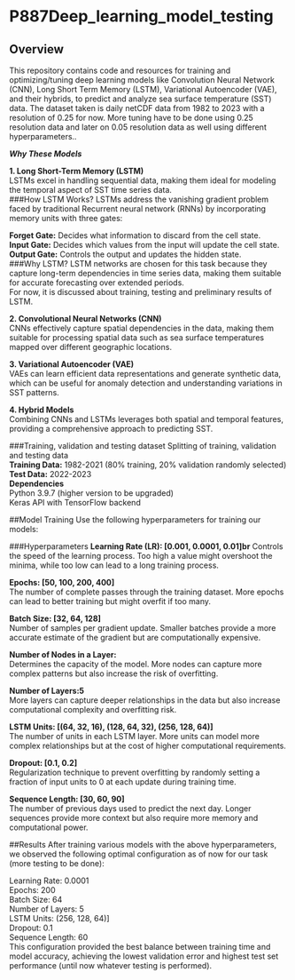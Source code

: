 # P887Deep_learning_model_testing
## Overview 

This repository contains code and resources for training and optimizing/tuning deep learning models like Convolution Neural Network (CNN), Long Short Term Memory (LSTM), Variational Autoencoder (VAE), and their hybrids, to predict and analyze sea surface temperature (SST) data. The dataset taken is daily netCDF data from 1982 to 2023 with a resolution of 0.25 for now. More tuning have to be done using 0.25 resolution data and later on 0.05 resolution data as well using different hyperparameters..<br>

***Why These Models***

**1. Long Short-Term Memory (LSTM)<br>**
LSTMs excel in handling sequential data, making them ideal for modeling the temporal aspect of SST time series data.<br>
###How LSTM Works?
LSTMs address the vanishing gradient problem faced by traditional Recurrent neural network (RNNs) by incorporating memory units with three gates:<br>

**Forget Gate:** Decides what information to discard from the cell state.<br>
**Input Gate:** Decides which values from the input will update the cell state.<br>
**Output Gate:** Controls the output and updates the hidden state.<br>
###Why LSTM?
LSTM networks are chosen for this task because they capture long-term dependencies in time series data, making them suitable for accurate forecasting over extended periods.<br>
For now, it is discussed about training, testing and preliminary results of LSTM.<br>

**2. Convolutional Neural Networks (CNN)<br>**
CNNs effectively capture spatial dependencies in the data, making them suitable for processing spatial data such as sea surface temperatures mapped over different geographic locations.<br>

**3. Variational Autoencoder (VAE)<br>**
VAEs can learn efficient data representations and generate synthetic data, which can be useful for anomaly detection and understanding variations in SST patterns.<br>

**4. Hybrid Models<br>**
Combining CNNs and LSTMs leverages both spatial and temporal features, providing a comprehensive approach to predicting SST.<br>

###Training, validation and testing dataset
Splitting of training, validation and testing data<br>
**Training Data:** 1982-2021 (80% training, 20% validation randomly selected)<br>
**Test Data:** 2022-2023<br>
**Dependencies<br>**
Python 3.9.7 (higher version to be upgraded)<br>
Keras API with TensorFlow backend<br>

##Model Training
Use the following hyperparameters for training our models:<br>

###Hyperparameters
**Learning Rate (LR): [0.001, 0.0001, 0.01]br**
Controls the speed of the learning process. Too high a value might overshoot the minima, while too low can lead to a long training process.<br>

**Epochs: [50, 100, 200, 400]<br>**
The number of complete passes through the training dataset. More epochs can lead to better training but might overfit if too many.<br>

**Batch Size: [32, 64, 128]<br>**
Number of samples per gradient update. Smaller batches provide a more accurate estimate of the gradient but are computationally expensive.<br>

**Number of Nodes in a Layer:<br>**
Determines the capacity of the model. More nodes can capture more complex patterns but also increase the risk of overfitting.<br>

**Number of Layers:5<br>**
More layers can capture deeper relationships in the data but also increase computational complexity and overfitting risk.<br>

**LSTM Units: [(64, 32, 16), (128, 64, 32), (256, 128, 64)]<br>**
The number of units in each LSTM layer. More units can model more complex relationships but at the cost of higher computational requirements.<br>

**Dropout: [0.1, 0.2]<br>**
Regularization technique to prevent overfitting by randomly setting a fraction of input units to 0 at each update during training time.<br>

**Sequence Length: [30, 60, 90]<br>**
The number of previous days used to predict the next day. Longer sequences provide more context but also require more memory and computational power.<br>

##Results
After training various models with the above hyperparameters, we observed the following optimal configuration as of now for our task (more testing to be done):<br>

Learning Rate: 0.0001<br>
Epochs: 200<br>
Batch Size: 64<br>
Number of Layers: 5<br>
LSTM Units: (256, 128, 64)]<br>
Dropout: 0.1<br>
Sequence Length: 60<br>
This configuration provided the best balance between training time and model accuracy, achieving the lowest validation error and highest test set performance (until now whatever testing is performed).<br>


